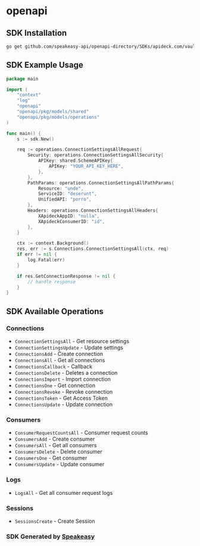 # openapi

<!-- Start SDK Installation -->
## SDK Installation

```bash
go get github.com/speakeasy-api/openapi-directory/SDKs/apideck.com/vault/9.1.0/go
```
<!-- End SDK Installation -->

## SDK Example Usage
<!-- Start SDK Example Usage -->
```go
package main

import (
    "context"
    "log"
    "openapi"
    "openapi/pkg/models/shared"
    "openapi/pkg/models/operations"
)

func main() {
    s := sdk.New()

    req := operations.ConnectionSettingsAllRequest{
        Security: operations.ConnectionSettingsAllSecurity{
            APIKey: shared.SchemeAPIKey{
                APIKey: "YOUR_API_KEY_HERE",
            },
        },
        PathParams: operations.ConnectionSettingsAllPathParams{
            Resource: "unde",
            ServiceID: "deserunt",
            UnifiedAPI: "porro",
        },
        Headers: operations.ConnectionSettingsAllHeaders{
            XApideckAppID: "nulla",
            XApideckConsumerID: "id",
        },
    }

    ctx := context.Background()
    res, err := s.Connections.ConnectionSettingsAll(ctx, req)
    if err != nil {
        log.Fatal(err)
    }

    if res.GetConnectionResponse != nil {
        // handle response
    }
}
```
<!-- End SDK Example Usage -->

<!-- Start SDK Available Operations -->
## SDK Available Operations


### Connections

* `ConnectionSettingsAll` - Get resource settings
* `ConnectionSettingsUpdate` - Update settings
* `ConnectionsAdd` - Create connection
* `ConnectionsAll` - Get all connections
* `ConnectionsCallback` - Callback
* `ConnectionsDelete` - Deletes a connection
* `ConnectionsImport` - Import connection
* `ConnectionsOne` - Get connection
* `ConnectionsRevoke` - Revoke connection
* `ConnectionsToken` - Get Access Token
* `ConnectionsUpdate` - Update connection

### Consumers

* `ConsumerRequestCountsAll` - Consumer request counts
* `ConsumersAdd` - Create consumer
* `ConsumersAll` - Get all consumers
* `ConsumersDelete` - Delete consumer
* `ConsumersOne` - Get consumer
* `ConsumersUpdate` - Update consumer

### Logs

* `LogsAll` - Get all consumer request logs

### Sessions

* `SessionsCreate` - Create Session
<!-- End SDK Available Operations -->

### SDK Generated by [Speakeasy](https://docs.speakeasyapi.dev/docs/using-speakeasy/client-sdks)
